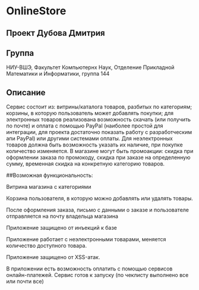 # OnlineStore

## Проект Дубова Дмитрия
## Группа
НИУ-ВШЭ, Факультет Компьютернх Наук, Отделение Прикладной Математики и Информатики, группа 144
## Описание
Сервис состоит из: витрины/каталога товаров, разбитых по категориям; корзины, в которую пользователь может добавлять покупки; для электронных товаров реализована возможность скачать (или получить по почте) и оплата с помощью PayPal (наиболее простой для интеграции, для проекта достаточно показать работу с разработческим апи PayPal) или другими системами оплаты. Для неэлектронных товаров должна быть возможность указать их наличие, при покупке количество изменяется. В магазине могут быть промоакции: скидка при оформлении заказа по промокоду, скидка при заказе на определенную сумму, временная скидка на конкретную категорию товаров.

##Возможная функциональность:

Витрина магазина с категориями

Корзина пользователя, в которую можно добавлять или удалять товары.

После оформления заказа, письмо с данными о заказе и пользователе отправляется на почту владельца магазина

Приложение защищено от инъекций к базе

Приложение работает с неэлектронными товарами, меняется количество доступного товара.

Приложение защищено от XSS-атак.

В приложении есть возможность оплатить с помощью сервисов онлайн-платежей.
Сервис готов к запуску (по чеклисту выполнено все или почти все)

